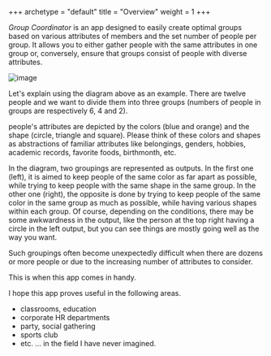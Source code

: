 +++
archetype = "default"
title = "Overview"
weight = 1
+++

*Group Coordinator* is an app designed to easily create optimal groups based on various attributes of members and the set number of people per group. It allows you to either gather people with the same attributes in one group or, conversely, ensure that groups consist of people with diverse attributes.

![image](/images/group_coordinator.png)

Let's explain using the diagram above as an example. There are twelve people and we want to divide them into three groups (numbers of people in groups are respectively 6, 4 and 2).

people's attributes are depicted by the colors (blue and orange) and the shape (circle, triangle and square). Please think of these colors and shapes as abstractions of familiar attributes like belongings, genders, hobbies, academic records, favorite foods, birthmonth, etc.

In the diagram, two groupings are represented as outputs. In the first one (left), it is aimed to keep people of the same color as far apart as possible, while trying to keep people with the same shape in the same group. In the other one (right), the opposite is done by trying to keep people of the same color in the same group as much as possible, while having various shapes within each group. Of course, depending on the conditions, there may be some awkwardness in the output, like the person at the top right having a circle in the left output, but you can see things are mostly going well as the way you want.

Such groupings often become unexpectedly difficult when there are dozens or more people or due to the increasing number of attributes to consider.

This is when this app comes in handy.

I hope this app proves useful in the following areas.

* classrooms, education
* corporate HR departments
* party, social gathering
* sports club
* etc. ... in the field I have never imagined.

